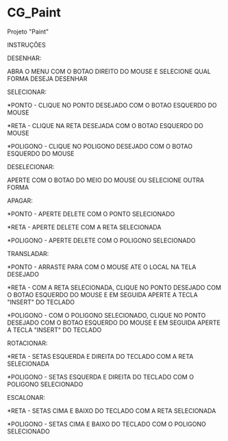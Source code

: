 # CG_Paint
Projeto "Paint"

INSTRUÇÕES

DESENHAR:

ABRA O MENU COM O BOTAO DIREITO DO MOUSE E SELECIONE QUAL FORMA DESEJA DESENHAR

SELECIONAR: 

*PONTO - CLIQUE NO PONTO DESEJADO COM O BOTAO ESQUERDO DO MOUSE

*RETA - CLIQUE NA RETA DESEJADA COM O BOTAO ESQUERDO DO MOUSE

*POLIGONO - CLIQUE NO POLIGONO DESEJADO COM O BOTAO ESQUERDO DO MOUSE

DESELECIONAR:

APERTE COM O BOTAO DO MEIO DO MOUSE OU SELECIONE OUTRA FORMA

APAGAR:

*PONTO - APERTE DELETE COM O PONTO SELECIONADO

*RETA - APERTE DELETE COM A RETA SELECIONADA

*POLIGONO - APERTE DELETE COM O POLIGONO SELECIONADO

TRANSLADAR:

*PONTO - ARRASTE PARA COM O MOUSE ATE O LOCAL NA TELA DESEJADO

*RETA - COM A RETA SELECIONADA, CLIQUE NO PONTO DESEJADO COM O BOTAO ESQUERDO DO MOUSE E EM SEGUIDA APERTE A TECLA "INSERT" DO TECLADO

*POLIGONO - COM O POLIGONO SELECIONADO, CLIQUE NO PONTO DESEJADO COM O BOTAO ESQUERDO DO MOUSE E EM SEGUIDA APERTE A TECLA "INSERT" DO TECLADO

ROTACIONAR:

*RETA - SETAS ESQUERDA E DIREITA DO TECLADO COM A RETA SELECIONADA

*POLIGONO - SETAS ESQUERDA E DIREITA DO TECLADO COM O POLIGONO SELECIONADO

ESCALONAR:

*RETA - SETAS CIMA E BAIXO DO TECLADO COM A RETA SELECIONADA

*POLIGONO - SETAS CIMA E BAIXO DO TECLADO COM O POLIGONO SELECIONADO

